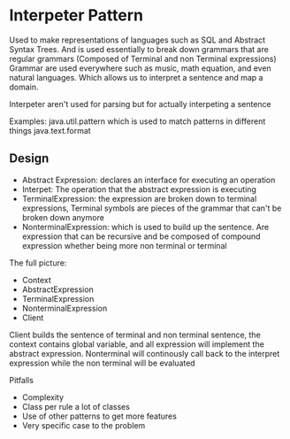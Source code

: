 # Interpeter Pattern
Used to make representations of languages such as SQL and Abstract Syntax Trees.
And is used essentially to break down grammars that are regular grammars (Composed of Terminal and non Terminal expressions)
Grammar are used everywhere such as music, math equation, and even natural languages. Which allows us to interpret a sentence and map a domain.

Interpeter aren't used for parsing but for actually interpeting a sentence

Examples:
    java.util.pattern which is used to match patterns in different things
    java.text.format 
    
## Design
* Abstract Expression: declares an interface for executing an operation
* Interpet: The operation that the abstract expression is executing
* TerminalExpression: the expression are broken down to terminal expressions, Terminal symbols are pieces of the grammar that can't be broken down anymore
* NonterminalExpression: which is used to build up the sentence. Are expression that can be recursive and be composed of compound expression whether being more non terminal or terminal

The full picture:
* Context
* AbstractExpression
* TerminalExpression
* NonterminalExpression
* Client

Client builds the sentence of terminal and non terminal sentence, the context contains global variable, and all expression will implement the abstract expression. Nonterminal will continously call back to the interpret expression while the non terminal will be evaluated

Pitfalls

* Complexity
* Class per rule a lot of classes
* Use of other patterns to get more features
* Very specific case to the problem